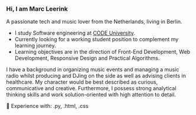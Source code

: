 ### Hi, I am Marc Leerink

A passionate tech and music lover from the Netherlands, living in Berlin. 

- I study Software engineering at [CODE University](www.code.berlin).
- Currently looking for a working student position to complement my learning journey. 
- Learning objectives are in the direction of Front-End Development, Web Development, Responsive Design and Practical Algorithms. 

I have a background in organizing music events and managing a music radio whilst producing and DJing on the side as well as advising clients in healthcare. 
My character would be best described as curious, communicative and creative. Furthermore, I possess strong analytical thinking skills and work solution-oriented with high attention to detail.

🔨 Experience with: .py, .html, .css
